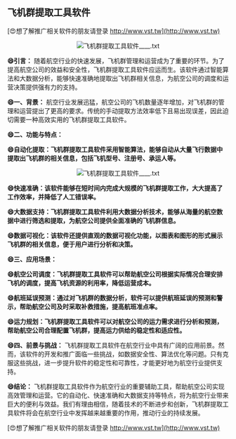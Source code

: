 ## **飞机群提取工具软件**

[😍想了解推广相关软件的朋友请登录 http://www.vst.tw](http://www.vst.tw)

 <center><img src="https://vst.tw/MP4/tuiguang/png/0.png" alt="飞机群提取工具软件____.txt"></center>

**😄引言：**
随着航空行业的快速发展，飞机群管理和运营成为了重要的环节。为了提高航空公司的效益和安全性，飞机群提取工具软件应运而生。该软件通过智能算法和大数据分析，能够快速准确地提取出飞机群相关信息，为航空公司的调度和运营决策提供强有力的支持。

**😄一、背景：**
航空行业发展迅猛，航空公司的飞机数量逐年增加，对飞机群的管理和运营提出了更高的要求。传统的手动提取方法效率低下且易出现误差，因此迫切需要一种高效实用的飞机群提取工具软件。

**😄二、功能与特点：**

**😄自动化提取：飞机群提取工具软件采用智能算法，能够自动从大量飞行数据中提取出飞机群的相关信息，包括飞机型号、注册号、承运人等。**

 <center><img src="https://vst.tw/MP4/tuiguang/png/8.png" alt="飞机群提取工具软件____.txt"></center>

**😄快速准确：该软件能够在短时间内完成大规模的飞机群提取工作，大大提高了工作效率，并降低了人工错误率。**

**😄大数据支持：飞机群提取工具软件利用大数据分析技术，能够从海量的航空数据中进行筛选和提取，为航空公司提供全面准确的飞机群信息。**

**😄数据可视化：该软件还提供直观的数据可视化功能，以图表和图形的形式展示飞机群的相关信息，便于用户进行分析和决策。**

**😄三、应用场景：**

**😄航空公司调度：飞机群提取工具软件可以帮助航空公司根据实际情况合理安排飞机的调度，提高飞机资源的利用率，降低运营成本。**

**😄航班延误预测：通过对飞机群的数据分析，软件可以提供航班延误的预测和警示，帮助航空公司及时采取补救措施，提高航班准点率。**

**😄运力规划：飞机群提取工具软件可以对航空公司的运力需求进行分析和预测，帮助航空公司合理配置飞机群，提高运力供给的稳定性和适应性。**

**😄四、前景与挑战：**
飞机群提取工具软件在航空行业中具有广阔的应用前景。然而，该软件的开发和推广面临一些挑战，如数据安全性、算法优化等问题。只有克服这些挑战，进一步提升软件的稳定性和可靠性，才能更好地为航空行业提供支持。

**😄结论：**
飞机群提取工具软件作为航空行业的重要辅助工具，帮助航空公司实现高效管理和运营。它的自动化、快速准确和大数据支持等特点，将为航空行业带来巨大的便利与效益。我们有理由相信，随着技术的不断进步和创新，飞机群提取工具软件将会在航空行业中发挥越来越重要的作用，推动行业的持续发展。

[😍想了解推广相关软件的朋友请登录 http://www.vst.tw](http://www.vst.tw)



